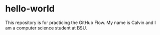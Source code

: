 # hello-world
This repository is for practicing the GitHub Flow.
My name is Calvin and I am a computer science student at BSU.
